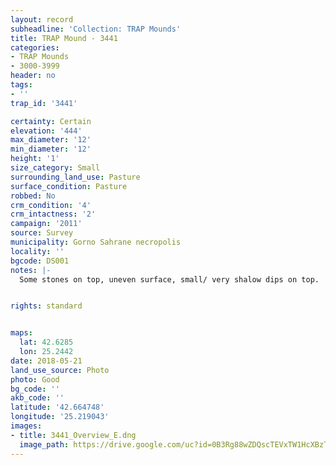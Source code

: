 ```yaml
---
layout: record
subheadline: 'Collection: TRAP Mounds'
title: TRAP Mound - 3441
categories:
- TRAP Mounds
- 3000-3999
header: no
tags:
- ''
trap_id: '3441'

certainty: Certain
elevation: '444'
max_diameter: '12'
min_diameter: '12'
height: '1'
size_category: Small
surrounding_land_use: Pasture
surface_condition: Pasture
robbed: No
crm_condition: '4'
crm_intactness: '2'
campaign: '2011'
source: Survey
municipality: Gorno Sahrane necropolis
locality: ''
bgcode: DS001
notes: |-
  Some stones on top, uneven surface, small/ very shalow dips on top.


rights: standard


maps:
  lat: 42.6285
  lon: 25.2442
date: 2018-05-21
land_use_source: Photo
photo: Good
bg_code: ''
akb_code: ''
latitude: '42.664748'
longitude: '25.219043'
images:
- title: 3441_Overview_E.dng
  image_path: https://drive.google.com/uc?id=0B3Rg88wZDQscTEVxTW1HcXBzTmc
---
```

